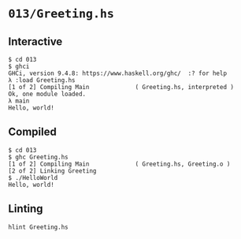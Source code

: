 # `013/Greeting.hs`

## Interactive

```console
$ cd 013
$ ghci
GHCi, version 9.4.8: https://www.haskell.org/ghc/  :? for help
λ :load Greeting.hs
[1 of 2] Compiling Main             ( Greeting.hs, interpreted )
Ok, one module loaded.
λ main
Hello, world!
```

## Compiled

```console
$ cd 013
$ ghc Greeting.hs
[1 of 2] Compiling Main             ( Greeting.hs, Greeting.o )
[2 of 2] Linking Greeting
$ ./HelloWorld
Hello, world!
```

## Linting

```console
hlint Greeting.hs
```
